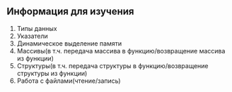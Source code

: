 ## Информация для изучения
1. Типы данных
2. Указатели
3. Динамическое выделение памяти
4. Массивы(в т.ч. передача массива в функцию/возвращение массива из функции)
5. Структуры(в т.ч. передача структуры в функцию/возвращение структуры из функции)
6. Работа с файлами(чтение/запись)
